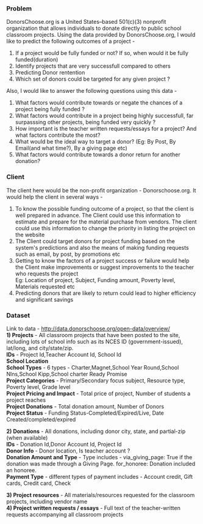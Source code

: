 ### Problem
DonorsChoose.org is a United States–based 501(c)(3) nonprofit organization that allows individuals to donate directly to public school 
classroom projects. Using the data provided by DonorsChoose.org, I would like to predict the following outcomes of a project - <br/>
1) If a project would be fully funded or not? If so, when would it be fully funded(duration)<br/>
2) Identify projects that are very successfull compared to others<br/>
3) Predicting Donor rentention<br/>
4) Which set of donors could be targeted for any given project ? <br/>

Also, I would like to answer the following questions using this data -<br/> 
1) What factors would contribute towards or negate the chances of a project being fully funded ?<br/>
2) What factors would contribute in a project being highly successfull, far surpasssing other projects, being funded very quickly ?<br/>
3) How important is the teacher written requests/essays for a project? And what factors contribute the most?<br/>
4) What would be the ideal way to target a donor? (Eg: By Post, By Email(and what time?), By a giving page etc)<br/>
5) What factors would contribute towards a donor return for another donation?

### Client 
The client here would be the non-profit organization - Donorschoose.org. It would help the client in several ways -<br/> 
1) To know the possible funding outcome of a project, so that the client is well prepared in advance. The Client could use this 
information to estimate and prepare for the material purchase from vendors. The client could use this information to change the priority in listing the project on the website <br/>
2) The Client could target donors for project funding based on the system's predictions and also the means of making funding requests
such as email, by post, by promotions etc <br/>
3) Getting to know the factors of a project success or failure would help the Client make improvements or suggest improvements to 
the teacher who requests the project <br/>
Eg: Location of project, Subject, Funding amount, Poverty level, Materials requested etc<br/>
4) Predicting donors that are likely to return could lead to higher efficiency and significant savings<br/>

### Dataset 
Link to data - http://data.donorschoose.org/open-data/overview/<br/>
**1) Projects** - All classroom projects that have been posted to the site, including lots of school info such as its NCES ID 
(government-issued), lat/long, and city/state/zip.<br/>
**IDs** - Project Id,Teacher Account Id, School Id<br/>
**School Location**<br/>
**School Types** - 6 types - Charter,Magnet,School Year Round,School Nlns,School Kipp,School charter Ready Promise<br/>
**Project Categories** - Primary/Secondary focus subject, Resource type, Poverty level, Grade level<br/>
**Project Pricing and Impact** - Total price of project, Number of students a project reaches<br/>
**Project Donations** - Total donation amount, Number of Donors<br/>
**Project Status** - Funding Status-Completed/Expired/Live, Date Created/completed/expired<br/>

**2) Donations** - All donations, including donor city, state, and partial-zip (when available)<br/>
**IDs** - Donation Id,Donor Account Id, Project Id<br/>
**Donor Info** - Donor location, Is teacher account ?<br/>
**Donation Amount and Type** - Type includes - via_giving_page: True if the donation was made through a Giving Page. for_honoree: Donation included an honoree.<br/>
**Payment Type** - different types of payment includes - Account credit, Gift cards, Credit card, Check<br/>

**3) Project resources** - All materials/resources requested for the classroom projects, including vendor name<br/>
**4) Project written requests / essays** - Full text of the teacher-written requests accompanying all classroom projects<br/>
